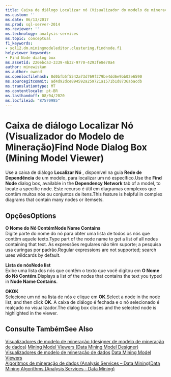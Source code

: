 ```yaml
---
title: Caixa de diálogo Localizar nó (Visualizador do modelo de mineração) | Microsoft Docs
ms.custom: ''
ms.date: 06/13/2017
ms.prod: sql-server-2014
ms.reviewer: ''
ms.technology: analysis-services
ms.topic: conceptual
f1_keywords:
- sql12.dm.miningmodeleditor.clustering.findnode.f1
helpviewer_keywords:
- Find Node dialog box
ms.assetid: 220ebca3-3339-4b32-9770-4293fe8e70a4
author: minewiskan
ms.author: owend
ms.openlocfilehash: 0d0bfb5f5542a73d769f279be4dd6e9bb02e6590
ms.sourcegitcommit: ad4d92dce894592a259721a1571b1d8736abacdb
ms.translationtype: MT
ms.contentlocale: pt-BR
ms.lasthandoff: 08/04/2020
ms.locfileid: "87570985"
---
```

# <a name="find-node-dialog-box-mining-model-viewer"></a><span data-ttu-id="79db7-102">Caixa de diálogo Localizar Nó (Visualizador do Modelo de Mineração)</span><span class="sxs-lookup"><span data-stu-id="79db7-102">Find Node Dialog Box (Mining Model Viewer)</span></span>
  <span data-ttu-id="79db7-103">Use a caixa de diálogo **Localizar Nó** , disponível na guia **Rede de Dependência** de um modelo, para localizar um nó específico.</span><span class="sxs-lookup"><span data-stu-id="79db7-103">Use the **Find Node** dialog box, available in the **Dependency Network** tab of a model, to locate a specific node.</span></span> <span data-ttu-id="79db7-104">Este recurso é útil em diagramas complexos que contêm muitos nós ou conjuntos de itens.</span><span class="sxs-lookup"><span data-stu-id="79db7-104">This feature is helpful in complex diagrams that contain many nodes or itemsets.</span></span>  
  
## <a name="options"></a><span data-ttu-id="79db7-105">Opções</span><span class="sxs-lookup"><span data-stu-id="79db7-105">Options</span></span>  
 <span data-ttu-id="79db7-106">**O Nome do Nó Contém**</span><span class="sxs-lookup"><span data-stu-id="79db7-106">**Node Name Contains**</span></span>  
 <span data-ttu-id="79db7-107">Digite parte do nome do nó para obter uma lista de todos os nós que contêm aquele texto.</span><span class="sxs-lookup"><span data-stu-id="79db7-107">Type part of the node name to get a list of all nodes containing that text.</span></span> <span data-ttu-id="79db7-108">As expressões regulares não têm suporte; a pesquisa usa curingas por padrão.</span><span class="sxs-lookup"><span data-stu-id="79db7-108">Regular expressions are not supported; search uses wildcards by default.</span></span>  
  
 <span data-ttu-id="79db7-109">**Lista de nós**</span><span class="sxs-lookup"><span data-stu-id="79db7-109">**Node list**</span></span>  
 <span data-ttu-id="79db7-110">Exibe uma lista dos nós que contêm o texto que você digitou em **O Nome do Nó Contém**.</span><span class="sxs-lookup"><span data-stu-id="79db7-110">Displays a list of the nodes that contains the text you typed in **Node Name Contains**.</span></span>  
  
 <span data-ttu-id="79db7-111">**OK**</span><span class="sxs-lookup"><span data-stu-id="79db7-111">**OK**</span></span>  
 <span data-ttu-id="79db7-112">Selecione um nó na lista de nós e clique em **OK**.</span><span class="sxs-lookup"><span data-stu-id="79db7-112">Select a node in the node list, and then click **OK**.</span></span> <span data-ttu-id="79db7-113">A caixa de diálogo é fechada e o nó selecionado é realçado no visualizador.</span><span class="sxs-lookup"><span data-stu-id="79db7-113">The dialog box closes and the selected node is highlighted in the viewer.</span></span>  
  
## <a name="see-also"></a><span data-ttu-id="79db7-114">Consulte Também</span><span class="sxs-lookup"><span data-stu-id="79db7-114">See Also</span></span>  
 <span data-ttu-id="79db7-115">[Visualizadores de modelo de mineração &#40;designer de modelo de mineração de dados&#41;](mining-model-viewers-data-mining-model-designer.md) </span><span class="sxs-lookup"><span data-stu-id="79db7-115">[Mining Model Viewers &#40;Data Mining Model Designer&#41;](mining-model-viewers-data-mining-model-designer.md) </span></span>  
 <span data-ttu-id="79db7-116">[Visualizadores de modelo de mineração de dados](data-mining/data-mining-model-viewers.md) </span><span class="sxs-lookup"><span data-stu-id="79db7-116">[Data Mining Model Viewers](data-mining/data-mining-model-viewers.md) </span></span>  
 [<span data-ttu-id="79db7-117">Algoritmos de mineração de dados &#40;Analysis Services – Data Mining&#41;</span><span class="sxs-lookup"><span data-stu-id="79db7-117">Data Mining Algorithms &#40;Analysis Services - Data Mining&#41;</span></span>](data-mining/data-mining-algorithms-analysis-services-data-mining.md)  
  
  
